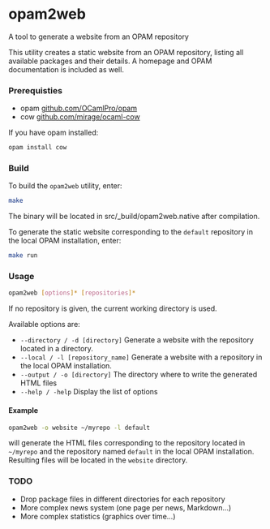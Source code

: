 opam2web
========

A tool to generate a website from an OPAM repository

This utility creates a static website from an OPAM repository, listing all 
available packages and their details. A homepage and OPAM documentation is 
included as well.

### Prerequisties

- opam [github.com/OCamlPro/opam](https://github.com/OCamlPro/opam)
- cow [github.com/mirage/ocaml-cow](https://github.com/mirage/ocaml-cow)

If you have opam installed:
```bash
opam install cow
```

### Build

To build the `opam2web` utility, enter:
```bash
make
```
The binary will be located in src/_build/opam2web.native after compilation.

To generate the static website corresponding to the `default` repository in the 
local OPAM installation, enter:
```bash
make run
```

### Usage

```bash
opam2web [options]* [repositories]*
```

If no repository is given, the current working directory is used.

Available options are:
- `--directory / -d [directory]`
    Generate a website with the repository located in a directory.
- `--local / -l [repository_name]`
    Generate a website with a repository in the local OPAM installation.
- `--output / -o [directory]`
    The directory where to write the generated HTML files
- `--help / -help`
    Display the list of options

#### Example

```bash
opam2web -o website ~/myrepo -l default
```
will generate the HTML files corresponding to the repository located in 
`~/myrepo` and the repository named `default` in the local OPAM installation.  
Resulting files will be located in the `website` directory.


### TODO

- Drop package files in different directories for each repository
- More complex news system (one page per news, Markdown...)
- More complex statistics (graphics over time...)
